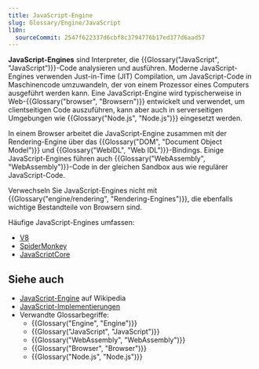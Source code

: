 ```yaml
---
title: JavaScript-Engine
slug: Glossary/Engine/JavaScript
l10n:
  sourceCommit: 2547f622337d6cbf8c3794776b17ed377d6aad57
---
```


**JavaScript-Engines** sind Interpreter, die {{Glossary("JavaScript", "JavaScript")}}-Code analysieren und ausführen. Moderne JavaScript-Engines verwenden Just-in-Time (JIT) Compilation, um JavaScript-Code in Maschinencode umzuwandeln, der von einem Prozessor eines Computers ausgeführt werden kann. Eine JavaScript-Engine wird typischerweise in Web-{{Glossary("browser", "Browsern")}} entwickelt und verwendet, um clientseitigen Code auszuführen, kann aber auch in serverseitigen Umgebungen wie {{Glossary("Node.js", "Node.js")}} eingesetzt werden.

In einem Browser arbeitet die JavaScript-Engine zusammen mit der Rendering-Engine über das {{Glossary("DOM", "Document Object Model")}} und {{Glossary("WebIDL", "Web IDL")}}-Bindings. Einige JavaScript-Engines führen auch {{Glossary("WebAssembly", "WebAssembly")}}-Code in der gleichen Sandbox aus wie regulärer JavaScript-Code.

Verwechseln Sie JavaScript-Engines nicht mit {{Glossary("engine/rendering", "Rendering-Engines")}}, die ebenfalls wichtige Bestandteile von Browsern sind.

Häufige JavaScript-Engines umfassen:

- [V8](https://v8.dev/)
- [SpiderMonkey](https://spidermonkey.dev/)
- [JavaScriptCore](https://developer.apple.com/documentation/javascriptcore)

## Siehe auch

- [JavaScript-Engine](https://en.wikipedia.org/wiki/JavaScript_engine) auf Wikipedia
- [JavaScript-Implementierungen](/de/docs/Web/JavaScript/Reference/JavaScript_technologies_overview#javascript_implementations)
- Verwandte Glossarbegriffe:
  - {{Glossary("Engine", "Engine")}}
  - {{Glossary("JavaScript", "JavaScript")}}
  - {{Glossary("WebAssembly", "WebAssembly")}}
  - {{Glossary("Browser", "Browser")}}
  - {{Glossary("Node.js", "Node.js")}}
